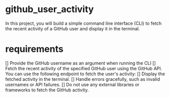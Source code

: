 # github_user_activity
In this project, you will build a simple command line interface (CLI) to fetch the recent activity of a GitHub user and display it in the terminal.

# requirements
[] Provide the GitHub username as an argument when running the CLI
[] Fetch the recent activity of the specified GitHub user using the GitHub API. You can use the following endpoint to fetch the user's activity:
[] Display the fetched activity in the terminal.
[] Handle errors gracefully, such as invalid usernames or API failures.
[] Do not use any external libraries or frameworks to fetch the GitHub activity.